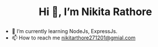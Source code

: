 #   <p align="center"> Hi 👋, I’m Nikita Rathore </p>

- 🌱 I’m currently learning NodeJs, ExpressJs.
- 📫 How to reach me nikitarthore271201@gmial.com

<!---
rathorenikita123/rathorenikita123 is a ✨ special ✨ repository because its `README.md` (this file) appears on your GitHub profile.
You can click the Preview link to take a look at your changes.
--->
